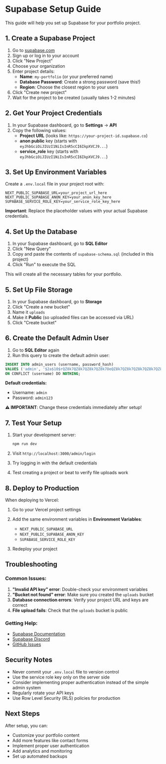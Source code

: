 # Supabase Setup Guide

This guide will help you set up Supabase for your portfolio project.

## 1. Create a Supabase Project

1. Go to [supabase.com](https://supabase.com)
2. Sign up or log in to your account
3. Click "New Project"
4. Choose your organization
5. Enter project details:
   - **Name**: `my-portfolio` (or your preferred name)
   - **Database Password**: Create a strong password (save this!)
   - **Region**: Choose the closest region to your users
6. Click "Create new project"
7. Wait for the project to be created (usually takes 1-2 minutes)

## 2. Get Your Project Credentials

1. In your Supabase dashboard, go to **Settings** → **API**
2. Copy the following values:
   - **Project URL** (looks like: `https://your-project-id.supabase.co`)
   - **anon public** key (starts with `eyJhbGciOiJIUzI1NiIsInR5cCI6IkpXVCJ9...`)
   - **service_role** key (starts with `eyJhbGciOiJIUzI1NiIsInR5cCI6IkpXVCJ9...`)

## 3. Set Up Environment Variables

Create a `.env.local` file in your project root with:

```env
NEXT_PUBLIC_SUPABASE_URL=your_project_url_here
NEXT_PUBLIC_SUPABASE_ANON_KEY=your_anon_key_here
SUPABASE_SERVICE_ROLE_KEY=your_service_role_key_here
```

**Important**: Replace the placeholder values with your actual Supabase credentials.

## 4. Set Up the Database

1. In your Supabase dashboard, go to **SQL Editor**
2. Click "New Query"
3. Copy and paste the contents of `supabase-schema.sql` (included in this project)
4. Click "Run" to execute the SQL

This will create all the necessary tables for your portfolio.

## 5. Set Up File Storage

1. In your Supabase dashboard, go to **Storage**
2. Click "Create a new bucket"
3. Name it `uploads`
4. Make it **Public** (so uploaded files can be accessed via URL)
5. Click "Create bucket"

## 6. Create the Default Admin User

1. Go to **SQL Editor** again
2. Run this query to create the default admin user:

```sql
INSERT INTO admin_users (username, password_hash) 
VALUES ('admin', '$2a$10$rQZ8k7QZ8k7QZ8k7QZ8k7OeQZ8k7QZ8k7QZ8k7QZ8k7QZ8k7QZ8k7Q')
ON CONFLICT (username) DO NOTHING;
```

**Default credentials:**
- Username: `admin`
- Password: `admin123`

**⚠️ IMPORTANT**: Change these credentials immediately after setup!

## 7. Test Your Setup

1. Start your development server:
   ```bash
   npm run dev
   ```

2. Visit `http://localhost:3000/admin/login`
3. Try logging in with the default credentials
4. Test creating a project or beat to verify file uploads work

## 8. Deploy to Production

When deploying to Vercel:

1. Go to your Vercel project settings
2. Add the same environment variables in **Environment Variables**:
   - `NEXT_PUBLIC_SUPABASE_URL`
   - `NEXT_PUBLIC_SUPABASE_ANON_KEY`
   - `SUPABASE_SERVICE_ROLE_KEY`

3. Redeploy your project

## Troubleshooting

### Common Issues:

1. **"Invalid API key" error**: Double-check your environment variables
2. **"Bucket not found" error**: Make sure you created the `uploads` bucket
3. **Database connection errors**: Verify your project URL and keys are correct
4. **File upload fails**: Check that the `uploads` bucket is public

### Getting Help:

- [Supabase Documentation](https://supabase.com/docs)
- [Supabase Discord](https://discord.supabase.com)
- [GitHub Issues](https://github.com/supabase/supabase/issues)

## Security Notes

- Never commit your `.env.local` file to version control
- Use the service role key only on the server side
- Consider implementing proper authentication instead of the simple admin system
- Regularly rotate your API keys
- Use Row Level Security (RLS) policies for production

## Next Steps

After setup, you can:
- Customize your portfolio content
- Add more features like contact forms
- Implement proper user authentication
- Add analytics and monitoring
- Set up automated backups
